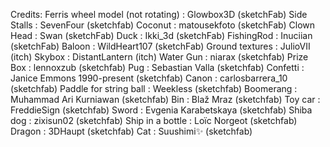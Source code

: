 Credits: 
Ferris wheel model (not rotating) : Glowbox3D (sketchFab)
Side Stalls : SevenFour (sketchfab)
Coconut : matousekfoto (sketchFab)
Clown Head : Swan (sketchFab)
Duck : Ikki_3d (sketchFab)
FishingRod : Inuciian (sketchFab)
Baloon : WildHeart107 (sketchFab)
Ground textures : JulioVII (itch)
Skybox : DistantLantern (itch)
Water Gun : niarax (sketchfab)
Prize Box : lennoxzub (sketchfab)
Pug : Sebastian Valla (sketchfab)
Confetti : Janice Emmons 1990-present (sketchfab)
Canon : carlosbarrera_10 (sketchfab)
Paddle for string ball : Weekless (sketchfab)
Boomerang : Muhammad Ari Kurniawan (sketchfab)
Bin : Blaž Mraz (sketchfab)
Toy car : FreddieSign (sketchfab)
Sword : Evgenia Karabetskaya (sketchfab)
Shiba dog : zixisun02 (sketchfab)
Ship in a bottle : Loïc Norgeot (sketchfab)
Dragon : 3DHaupt (sketchfab)
Cat : Suushimi✨ (sketchfab)

